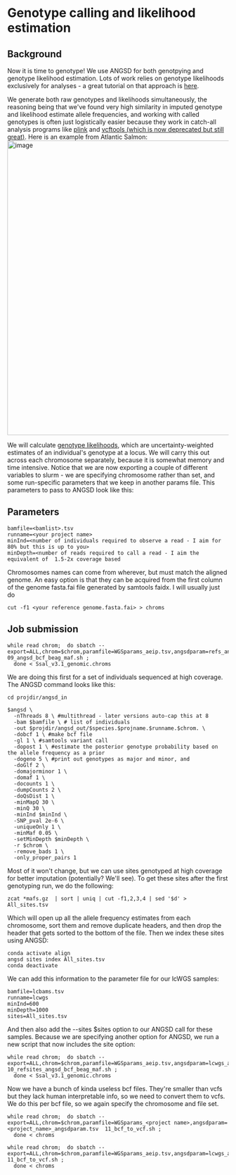 # Genotype calling and likelihood estimation

## Background
Now it is time to genotype! 
We use ANGSD for both genotpying and genotype likelihood estimation. Lots of work relies on genotype likelihoods exclusively for analyses - a great tutorial on that approach is [here](https://github.com/nt246/lcwgs-guide-tutorial/tree/main). 

We generate both raw genotypes and likelihoods simultaneously, the reasoning being that we've found very high similarity in imputed genotype and likelihood estimate allele frequencies, and working with called genotypes is often just logistically easier because they work in catch-all analysis programs like [plink](https://zzz.bwh.harvard.edu/plink/plink2.shtml) and [vcftools (which is now deprecated but still great)](https://vcftools.github.io/index.html). Here is an example from Atlantic Salmon:
<img width="669" alt="image" src="https://github.com/TonyKess/genotyping_hpc/assets/33424749/1bbe3348-cbf8-46e9-a2a7-3e0778d87d04">

We will calculate [genotype likelihoods](https://www.ncbi.nlm.nih.gov/pmc/articles/PMC3593722/), which are uncertainty-weighted estimates of an individual's genotype at a locus. We will carry this out across each chromosome separately, because it is somewhat memory and time intensive. Notice that we are now exporting a couple of different variables to slurm - we are specifying chromosome rather than set, and some run-specific parameters that we keep in another params file. This parameters to pass to ANGSD look like this:

## Parameters
```
bamfile=<bamlist>.tsv
runname=<your project name>
minInd=<number of individuals required to observe a read - I aim for 80% but this is up to you>
minDepth=<number of reads required to call a read - I aim the equivalent of  1.5-2x coverage based 
```

Chromosomes names can come from wherever, but must match the aligned genome. An easy option is that they can be acquired from the first column of the genome fasta.fai file generated by samtools faidx. I will usually just do 

```
cut -f1 <your reference genome.fasta.fai> > chroms

```

## Job submission

```
while read chrom;  do sbatch --export=ALL,chrom=$chrom,paramfile=WGSparams_aeip.tsv,angsdparam=refs_angsdparam.tsv  09_angsd_bcf_beag_maf.sh ;  
  done < Ssal_v3.1_genomic.chroms
```
We are doing this first for a set of individuals sequenced at high coverage. The ANGSD command looks like this:

```
cd projdir/angsd_in

$angsd \
  -nThreads 8 \ #multithread - later versions auto-cap this at 8 
  -bam $bamfile \ # list of individuals
  -out $projdir/angsd_out/$species.$projname.$runname.$chrom. \ 
  -dobcf 1 \ #make bcf file
  -gl 1 \ #samtools variant call
  -dopost 1 \ #estimate the posterior genotype probability based on the allele frequency as a prior
  -dogeno 5 \ #print out genotypes as major and minor, and 
  -doGlf 2 \
  -domajorminor 1 \
  -domaf 1 \
  -docounts 1 \
  -dumpCounts 2 \
  -doQsDist 1 \
  -minMapQ 30 \
  -minQ 30 \
  -minInd $minInd \
  -SNP_pval 2e-6 \
  -uniqueOnly 1 \
  -minMaf 0.05 \
  -setMinDepth $minDepth \
  -r $chrom \
  -remove_bads 1 \
  -only_proper_pairs 1
 ```
Most of it won't change, but we can use sites genotyped at high coverage for better imputation (potentially? We'll see). To get these sites after the first genotyping run, we do the following:

```
zcat *mafs.gz  | sort | uniq | cut -f1,2,3,4 | sed '$d' > All_sites.tsv
```

Which will open up all the allele frequency estimates from each chromosome, sort them and remove duplicate headers, and then drop the header that gets sorted to the bottom of the file.  Then we index these sites using ANGSD:

```
conda activate align
angsd sites index All_sites.tsv
conda deactivate 
```
We can add this information to the parameter file for our lcWGS samples:

```
bamfile=lcbams.tsv
runname=lcwgs
minInd=600
minDepth=1000
sites=All_sites.tsv
```
And then also add the --sites $sites option to our ANGSD call for these samples. Because we are specifying another option for ANGSD, we run a new script that now includes the site option:

```
while read chrom;  do sbatch --export=ALL,chrom=$chrom,paramfile=WGSparams_aeip.tsv,angsdparam=lcwgs_angsdparam.tsv  10_refsites_angsd_bcf_beag_maf.sh ;  
  done < Ssal_v3.1_genomic.chroms 
```

Now we have a bunch of kinda useless bcf files. They're smaller than vcfs but they lack human interpretable info, so we need to convert them to vcfs. We do this per bcf file, so we again specify the chromosome and file set.

```
while read chrom;  do sbatch --export=ALL,chrom=$chrom,paramfile=WGSparams_<project name>,angsdparam=<project_name>_angsdparam.tsv  11_bcf_to_vcf.sh ;  
  done < chroms

while read chrom;  do sbatch --export=ALL,chrom=$chrom,paramfile=WGSparams_aeip.tsv,angsdparam=lcwgs_angsdparam.tsv  11_bcf_to_vcf.sh ;  
  done < chroms 
